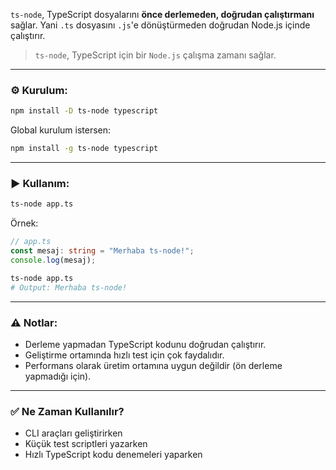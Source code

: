 
`ts-node`, TypeScript dosyalarını **önce derlemeden, doğrudan çalıştırmanı** sağlar. Yani `.ts` dosyasını `.js`'e dönüştürmeden doğrudan Node.js içinde çalıştırır.

> `ts-node`, TypeScript için bir `Node.js` çalışma zamanı sağlar.

---

### ⚙️ Kurulum:

```bash
npm install -D ts-node typescript
```

Global kurulum istersen:

```bash
npm install -g ts-node typescript
```

---

### ▶️ Kullanım:

```bash
ts-node app.ts
```

Örnek:

```ts
// app.ts
const mesaj: string = "Merhaba ts-node!";
console.log(mesaj);
```

```bash
ts-node app.ts
# Output: Merhaba ts-node!
```

---

### ⚠️ Notlar:

- Derleme yapmadan TypeScript kodunu doğrudan çalıştırır.
- Geliştirme ortamında hızlı test için çok faydalıdır.
- Performans olarak üretim ortamına uygun değildir (ön derleme yapmadığı için).

---

### ✅ Ne Zaman Kullanılır?

- CLI araçları geliştirirken
- Küçük test scriptleri yazarken
- Hızlı TypeScript kodu denemeleri yaparken
